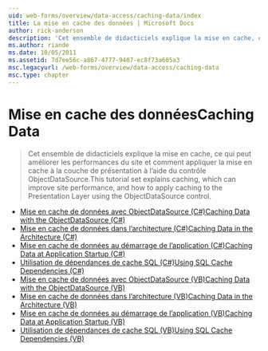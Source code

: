 ```yaml
---
uid: web-forms/overview/data-access/caching-data/index
title: La mise en cache des données | Microsoft Docs
author: rick-anderson
description: 'Cet ensemble de didacticiels explique la mise en cache, ce qui peut améliorer les performances du site et comment appliquer la mise en cache à la couche de présentation à l’aide du contrôle ObjectDataSource...'
ms.author: riande
ms.date: 10/05/2011
ms.assetid: 7d7ee56c-a867-4777-9407-ec8f73a605a3
msc.legacyurl: /web-forms/overview/data-access/caching-data
msc.type: chapter
---
```

<a name="caching-data"></a><span data-ttu-id="0ed61-103">Mise en cache des données</span><span class="sxs-lookup"><span data-stu-id="0ed61-103">Caching Data</span></span>
====================
> <span data-ttu-id="0ed61-104">Cet ensemble de didacticiels explique la mise en cache, ce qui peut améliorer les performances du site et comment appliquer la mise en cache à la couche de présentation à l’aide du contrôle ObjectDataSource.</span><span class="sxs-lookup"><span data-stu-id="0ed61-104">This tutorial set explains caching, which can improve site performance, and how to apply caching to the Presentation Layer using the ObjectDataSource control.</span></span>


- [<span data-ttu-id="0ed61-105">Mise en cache de données avec ObjectDataSource (C#)</span><span class="sxs-lookup"><span data-stu-id="0ed61-105">Caching Data with the ObjectDataSource (C#)</span></span>](caching-data-with-the-objectdatasource-cs.md)
- [<span data-ttu-id="0ed61-106">Mise en cache de données dans l’architecture (C#)</span><span class="sxs-lookup"><span data-stu-id="0ed61-106">Caching Data in the Architecture (C#)</span></span>](caching-data-in-the-architecture-cs.md)
- [<span data-ttu-id="0ed61-107">Mise en cache de données au démarrage de l’application (C#)</span><span class="sxs-lookup"><span data-stu-id="0ed61-107">Caching Data at Application Startup (C#)</span></span>](caching-data-at-application-startup-cs.md)
- [<span data-ttu-id="0ed61-108">Utilisation de dépendances de cache SQL (C#)</span><span class="sxs-lookup"><span data-stu-id="0ed61-108">Using SQL Cache Dependencies (C#)</span></span>](using-sql-cache-dependencies-cs.md)
- [<span data-ttu-id="0ed61-109">Mise en cache de données avec ObjectDataSource (VB)</span><span class="sxs-lookup"><span data-stu-id="0ed61-109">Caching Data with the ObjectDataSource (VB)</span></span>](caching-data-with-the-objectdatasource-vb.md)
- [<span data-ttu-id="0ed61-110">Mise en cache de données dans l’architecture (VB)</span><span class="sxs-lookup"><span data-stu-id="0ed61-110">Caching Data in the Architecture (VB)</span></span>](caching-data-in-the-architecture-vb.md)
- [<span data-ttu-id="0ed61-111">Mise en cache de données au démarrage de l’application (VB)</span><span class="sxs-lookup"><span data-stu-id="0ed61-111">Caching Data at Application Startup (VB)</span></span>](caching-data-at-application-startup-vb.md)
- [<span data-ttu-id="0ed61-112">Utilisation de dépendances de cache SQL (VB)</span><span class="sxs-lookup"><span data-stu-id="0ed61-112">Using SQL Cache Dependencies (VB)</span></span>](using-sql-cache-dependencies-vb.md)
